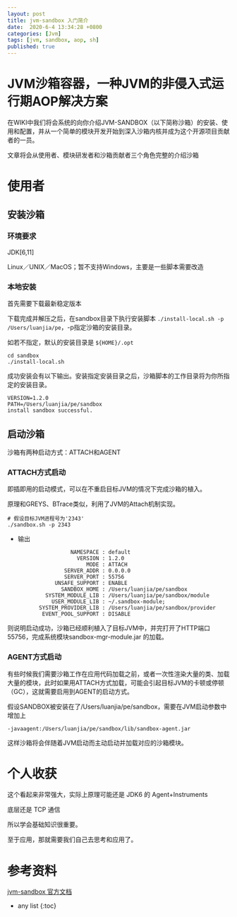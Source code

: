 ```yaml
---
layout: post
title: jvm-sandbox 入门简介
date:  2020-6-4 13:34:28 +0800
categories: [Jvm]
tags: [jvm, sandbox, aop, sh]
published: true
---
```


# JVM沙箱容器，一种JVM的非侵入式运行期AOP解决方案

在WIKI中我们将会系统的向你介绍JVM-SANDBOX（以下简称沙箱）的安装、使用和配置，并从一个简单的模块开发开始到深入沙箱内核并成为这个开源项目贡献者的一员。

文章将会从使用者、模块研发者和沙箱贡献者三个角色完整的介绍沙箱

# 使用者

## 安装沙箱

### 环境要求

JDK[6,11]

Linux／UNIX／MacOS；暂不支持Windows，主要是一些脚本需要改造

### 本地安装

首先需要下载最新稳定版本

下载完成并解压之后，在sandbox目录下执行安装脚本 `./install-local.sh -p /Users/luanjia/pe`，-p指定沙箱的安装目录。

如若不指定，默认的安装目录是 `${HOME}/.opt`

```
cd sandbox
./install-local.sh
```

成功安装会有以下输出。安装指定安装目录之后，沙箱脚本的工作目录将为你所指定的安装目录。

```
VERSION=1.2.0
PATH=/Users/luanjia/pe/sandbox
install sandbox successful.
```

## 启动沙箱

沙箱有两种启动方式：ATTACH和AGENT

### ATTACH方式启动

即插即用的启动模式，可以在不重启目标JVM的情况下完成沙箱的植入。

原理和GREYS、BTrace类似，利用了JVM的Attach机制实现。

```
# 假设目标JVM进程号为'2343'
./sandbox.sh -p 2343
```

- 输出

```
                    NAMESPACE : default
                      VERSION : 1.2.0
                         MODE : ATTACH
                  SERVER_ADDR : 0.0.0.0
                  SERVER_PORT : 55756
               UNSAFE_SUPPORT : ENABLE
                 SANDBOX_HOME : /Users/luanjia/pe/sandbox
            SYSTEM_MODULE_LIB : /Users/luanjia/pe/sandbox/module
              USER_MODULE_LIB : ~/.sandbox-module;
          SYSTEM_PROVIDER_LIB : /Users/luanjia/pe/sandbox/provider
           EVENT_POOL_SUPPORT : DISABLE
```

则说明启动成功，沙箱已经顺利植入了目标JVM中，并完打开了HTTP端口55756，完成系统模块sandbox-mgr-module.jar 的加载。

### AGENT方式启动

有些时候我们需要沙箱工作在应用代码加载之前，或者一次性渲染大量的类、加载大量的模块，此时如果用ATTACH方式加载，可能会引起目标JVM的卡顿或停顿（GC），这就需要启用到AGENT的启动方式。

假设SANDBOX被安装在了/Users/luanjia/pe/sandbox，需要在JVM启动参数中增加上

```
-javaagent:/Users/luanjia/pe/sandbox/lib/sandbox-agent.jar
```

这样沙箱将会伴随着JVM启动而主动启动并加载对应的沙箱模块。

# 个人收获

这个看起来非常强大，实际上原理可能还是 JDK6 的 Agent+Instruments

底层还是 TCP 通信

所以学会基础知识很重要。

至于应用，那就需要我们自己去思考和应用了。

# 参考资料

[jvm-sandbox 官方文档](https://github.com/alibaba/jvm-sandbox/wiki)

* any list
{:toc}